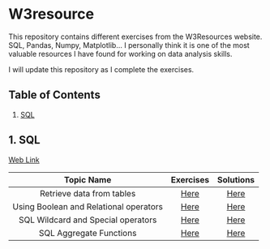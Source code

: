 # W3resource
This repository contains different exercises from the W3Resources website. SQL, Pandas, Numpy, Matplotlib...
I personally think it is one of the most valuable resources I have found for working on data analysis skills.


I will update this repository as I complete the exercises.

## Table of Contents
 
1. [SQL](#1-sql)

## 1. SQL
[Web Link](https://www.w3resource.com/sql-exercises/)

Topic Name   | Exercises | Solutions |
| :-------:   | :----:    | :----: |
| Retrieve data from tables   |  [Here](https://www.w3resource.com/sql-exercises/sql-retrieve-from-table.php)   | [Here](https://github.com/David8523/W3resource/blob/main/SQL/SQL%20Exercises%2C%20Practice%2C%20Solution%20-%20Retrieve%20data%20from%20tables.md) |
| Using Boolean and Relational operators   |  [Here](https://www.w3resource.com/sql-exercises/sql-boolean-operators.php)   | [Here](https://github.com/David8523/W3resource/blob/main/SQL/Using%20Boolean%20and%20Relational%20operators.md) |
| SQL Wildcard and Special operators   |  [Here](https://www.w3resource.com/sql-exercises/sql-wildcard-special-operators.php)   | [Here](https://github.com/David8523/W3resource/blob/main/SQL/Wildcard%20and%20Special%20operators.md) |
| SQL Aggregate Functions   |  [Here](https://www.w3resource.com/sql-exercises/sql-aggregate-functions.php)   | [Here](https://github.com/David8523/W3resource/blob/main/SQL/Functions%20and%20Group%20by.md) |
